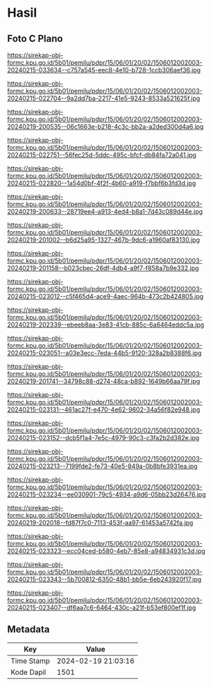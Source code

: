 # Hasil

## Foto C Plano

https://sirekap-obj-formc.kpu.go.id/5b01/pemilu/pdpr/15/06/01/20/02/1506012002003-20240215-033634--c757a545-eec8-4e10-b728-1ccb306aef36.jpg

https://sirekap-obj-formc.kpu.go.id/5b01/pemilu/pdpr/15/06/01/20/02/1506012002003-20240215-022704--9a2dd7ba-2217-41e5-9243-8533a521625f.jpg

https://sirekap-obj-formc.kpu.go.id/5b01/pemilu/pdpr/15/06/01/20/02/1506012002003-20240219-200535--06c1663e-b218-4c3c-bb2a-a2ded300d4a6.jpg

https://sirekap-obj-formc.kpu.go.id/5b01/pemilu/pdpr/15/06/01/20/02/1506012002003-20240215-022751--56fec25d-5ddc-495c-bfcf-db84fa72a041.jpg

https://sirekap-obj-formc.kpu.go.id/5b01/pemilu/pdpr/15/06/01/20/02/1506012002003-20240215-022820--1a54d0bf-4f2f-4b60-a919-f7bbf6b3fd3d.jpg

https://sirekap-obj-formc.kpu.go.id/5b01/pemilu/pdpr/15/06/01/20/02/1506012002003-20240219-200633--28719ee4-a913-4ed4-b8a1-7d43c089d44e.jpg

https://sirekap-obj-formc.kpu.go.id/5b01/pemilu/pdpr/15/06/01/20/02/1506012002003-20240219-201002--b6d25a95-1327-467b-9dc6-a1960af83130.jpg

https://sirekap-obj-formc.kpu.go.id/5b01/pemilu/pdpr/15/06/01/20/02/1506012002003-20240219-201158--b023cbec-26df-4db4-a9f7-f858a7b9e332.jpg

https://sirekap-obj-formc.kpu.go.id/5b01/pemilu/pdpr/15/06/01/20/02/1506012002003-20240215-023012--c5f465d4-ace9-4aec-964b-473c2b424805.jpg

https://sirekap-obj-formc.kpu.go.id/5b01/pemilu/pdpr/15/06/01/20/02/1506012002003-20240219-202339--ebeeb8aa-3e83-41cb-885c-6a6464eddc5a.jpg

https://sirekap-obj-formc.kpu.go.id/5b01/pemilu/pdpr/15/06/01/20/02/1506012002003-20240215-023051--a03e3ecc-7eda-44b5-9120-328a2b8388f6.jpg

https://sirekap-obj-formc.kpu.go.id/5b01/pemilu/pdpr/15/06/01/20/02/1506012002003-20240219-201741--34798c88-d274-48ca-b892-1649b66aa79f.jpg

https://sirekap-obj-formc.kpu.go.id/5b01/pemilu/pdpr/15/06/01/20/02/1506012002003-20240215-023131--461ac27f-e470-4e62-9602-34a56f82e948.jpg

https://sirekap-obj-formc.kpu.go.id/5b01/pemilu/pdpr/15/06/01/20/02/1506012002003-20240215-023152--dcb5f1a4-7e5c-4979-90c3-c3fa2b2d382e.jpg

https://sirekap-obj-formc.kpu.go.id/5b01/pemilu/pdpr/15/06/01/20/02/1506012002003-20240215-023213--7199fde2-fe73-40e5-849a-0b8bfe3931ea.jpg

https://sirekap-obj-formc.kpu.go.id/5b01/pemilu/pdpr/15/06/01/20/02/1506012002003-20240215-023234--ee030901-79c5-4934-a9d6-05bb23d26476.jpg

https://sirekap-obj-formc.kpu.go.id/5b01/pemilu/pdpr/15/06/01/20/02/1506012002003-20240219-202018--fd87f7c0-7113-453f-aa97-61453a5742fa.jpg

https://sirekap-obj-formc.kpu.go.id/5b01/pemilu/pdpr/15/06/01/20/02/1506012002003-20240215-023323--ecc04ced-b580-4eb7-85e8-a94834931c3d.jpg

https://sirekap-obj-formc.kpu.go.id/5b01/pemilu/pdpr/15/06/01/20/02/1506012002003-20240215-023343--5b700812-6350-48b1-bb5e-6eb243920f17.jpg

https://sirekap-obj-formc.kpu.go.id/5b01/pemilu/pdpr/15/06/01/20/02/1506012002003-20240215-023407--df6aa7c6-6464-430c-a21f-b53ef800ef1f.jpg


## Metadata

| Key        | Value               |
| ---------- | ------------------- |
| Time Stamp | 2024-02-19 21:03:16 |
| Kode Dapil | 1501                |



